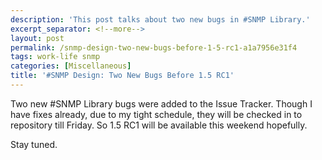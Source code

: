 ```yaml
---
description: 'This post talks about two new bugs in #SNMP Library.'
excerpt_separator: <!--more-->
layout: post
permalink: /snmp-design-two-new-bugs-before-1-5-rc1-a1a7956e31f4
tags: work-life snmp
categories: [Miscellaneous]
title: '#SNMP Design: Two New Bugs Before 1.5 RC1'
---
```

Two new #SNMP Library bugs were added to the Issue Tracker. Though I have fixes already, due to my tight schedule, they will be checked in to repository till Friday. So 1.5 RC1 will be available this weekend hopefully.

Stay tuned.
<!--more-->